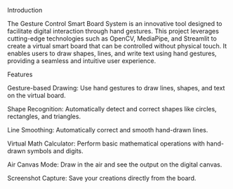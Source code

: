 Introduction

The Gesture Control Smart Board System is an innovative tool designed to facilitate digital interaction through hand gestures. This project leverages cutting-edge technologies such as OpenCV, MediaPipe, and Streamlit to create a virtual smart board that can be controlled without physical touch. It enables users to draw shapes, lines, and write text using hand gestures, providing a seamless and intuitive user experience.

Features

Gesture-based Drawing: Use hand gestures to draw lines, shapes, and text on the virtual board.

Shape Recognition: Automatically detect and correct shapes like circles, rectangles, and triangles.

Line Smoothing: Automatically correct and smooth hand-drawn lines.

Virtual Math Calculator: Perform basic mathematical operations with hand-drawn symbols and digits.

Air Canvas Mode: Draw in the air and see the output on the digital canvas.

Screenshot Capture: Save your creations directly from the board.
